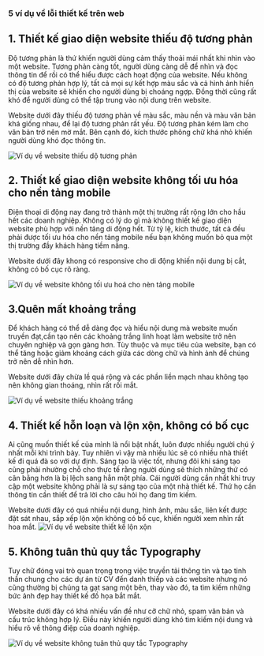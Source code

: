 ### 5 ví dụ về lỗi thiết kế trên web

## 1. Thiết kế giao diện website thiếu độ tương phản

Độ tương phản là thứ khiến người dùng cảm thấy thoải mái nhất khi nhìn vào một website. Tương phản càng tốt, người dùng càng dễ để nhìn và đọc thông tin để rồi có thể hiểu được cách hoạt động của website. Nếu không có độ tương phản hợp lý, tất cả mọi sự kết hợp màu sắc và cả hình ảnh hiển thị của website sẽ khiến cho người dùng bị choáng ngợp. Đồng thời cũng rất khó để người dùng có thể tập trung vào nội dung trên website.

Website dưới đây thiếu độ tương phản về màu sắc, màu nền và màu văn bản khá giống nhau, để lại độ tương phản rất yếu. Độ tương phản kém làm cho văn bản trở nên mờ mắt. Bên cạnh đó, kích thước phông chữ khá nhỏ khiến người dùng khó đọc thông tin.

![Ví dụ về website thiếu dộ tương phản](https://www.thuengay.vn/blog/wp-content/uploads/2018/07/6-loi-thiet-ke-giao-dien-website-1-thuengay-vn.jpg)

## 2. Thiết kế giao diện website không tối ưu hóa cho nền tảng mobile

Điện thoại di động nay đang trở thành một thị trường rất rộng lớn cho hầu hết các doanh nghiệp. Không có lý do gì mà không thiết kế giao diện website phù hợp với nền tảng di động hết. Từ tỷ lệ, kích thước, tất cả đều phải được tối ưu hóa cho nền tảng mobile nếu bạn không muốn bỏ qua một thị trường đầy khách hàng tiềm năng.

Website dưới đây khong có responsive cho di động khiến nội dung bị cắt, không có bố cục rõ ràng.

![Ví dụ về website không tối ưu hoá cho nèn tảng mobile](https://www.thuengay.vn/blog/wp-content/uploads/2018/07/6-loi-thiet-ke-giao-dien-website-3-thuengay-vn.png)

## 3.Quên mất khoảng trắng

Để khách hàng có thể dễ dàng đọc và hiểu nội dung mà website muốn truyền đạt,cần tạo nên các khoảng trắng linh hoạt làm website trở nên chuyên nghiệp và gọn gàng hơn. Tùy thuộc và mục tiêu của website, bạn có thể tăng hoặc giảm khoảng cách giữa các dòng chữ và hình ảnh để chúng trở nên dễ nhìn hơn.

Website dưới đây chừa lề quá rộng và các phần liền mạch nhau không tạo nên không gian thoáng, nhìn rất rối mắt. 

![Ví dụ về website thiếu khoảng trắng](http://angito.com.vn/uploads/hinh-anh-bai-viet-tin-tuc/nhung-sai-lam-khi-thiet-ke-website/nhung-sai-lam-khi-thiet-ke-website3.jpg)


## 4. Thiết kế hỗn loạn và lộn xộn, không có bố cục

Ai cũng muốn thiết kế của mình là nổi bật nhất, luôn được nhiều người chú ý nhất mỗi khi trình bày. Tuy nhiên vì vậy mà nhiều lúc sẽ có nhiều nhà thiết kế đi quá đà so với dự định. Sáng tạo là việc tốt, nhưng đôi khi sáng tạo cũng phải nhường chỗ cho thực tế rằng người dùng sẽ thích những thứ có cân bằng hơn là bị lệch sang hẳn một phía. Cái người dùng cần nhất khi truy cập một website không phải là sự sáng tạo của một nhà thiết kế. Thứ họ cần thông tin cần thiết để trả lời cho câu hỏi họ đang tìm kiếm.

Website dưới đây có quá nhiều nội dung, hình ảnh, màu sắc, liên kết được đặt sát nhau, sắp xếp lộn xộn không có bố cục, khiến người xem nhìn rất hoa mắt.
![Ví dụ về website thiết kế lộn xộn](https://seongon.com/wp-content/uploads/2019/03/wed-thiet-ke-xau-2.png)

## 5. Không tuân thủ quy tắc Typography
Tuy chữ đóng vai trò quan trọng trong việc truyền tải thông tin và tạo tinh thần chung cho các dự án từ CV đến danh thiếp và các website nhưng nó cũng thường bị chúng ta gạt sang một bên, thay vào đó, ta tìm kiếm những bức ảnh đẹp hay thiết kế đồ họa bắt mắt.

Website dưới đây có khá nhiều vấn đề như cỡ chữ nhỏ, spam văn bản và cấu trúc không hợp lý. Điều này khiến người dùng khó tìm kiếm nội dung và hiểu rõ về thông điệp của doanh nghiệp. 

![Ví dụ về website không tuân thủ quy tắc Typography](https://seongon.com/wp-content/uploads/2019/03/wed-thiet-ke-xau-11.png)
